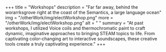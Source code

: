 +++
title = "Workshops"
description = "Far far away, behind the worarrksgrove right at the coast of the Semantics, a large language ocean"
img = "/otherWork/img/electWorkshop.png"
more = "/otherWork/img/electWorkshop.png"
alt = " "
summary = "At past workshops, I utilized Voice coils and thermochromatic paint to craft dynamic, imaginative approaches to bringing STEAM topics to life. From captivating color-changing art to interactive soundscapes, these creative tools create a truly captivating experience."
+++
